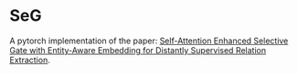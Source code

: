 # SeG
A pytorch implementation of the paper: [Self-Attention Enhanced Selective Gate with Entity-Aware Embedding for Distantly Supervised Relation Extraction](https://arxiv.org/pdf/1911.11899.pdf).
